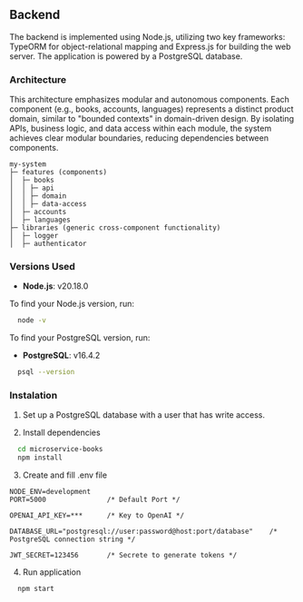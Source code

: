 ## Backend

The backend is implemented using Node.js, utilizing two key frameworks: TypeORM for object-relational mapping and Express.js for building the web server. The application is powered by a PostgreSQL database.

### Architecture

This architecture emphasizes modular and autonomous components. Each component (e.g., books, accounts, languages) represents a distinct product domain, similar to "bounded contexts" in domain-driven design. By isolating APIs, business logic, and data access within each module, the system achieves clear modular boundaries, reducing dependencies between components.

```
my-system
├─ features (components)
│  ├─ books
│  │ ├─ api
│  │ ├─ domain
│  │ ├─ data-access
│  ├─ accounts
│  ├─ languages
├─ libraries (generic cross-component functionality)
│  ├─ logger
│  ├─ authenticator
```

### Versions Used

-   **Node.js**: v20.18.0

To find your Node.js version, run:

```bash
  node -v
```

To find your PostgreSQL version, run:

-   **PostgreSQL**: v16.4.2

```bash
  psql --version
```

### Instalation

1. Set up a PostgreSQL database with a user that has write access.

2. Install dependencies

```bash
  cd microservice-books
  npm install
```

3. Create and fill .env file

```.env
NODE_ENV=development
PORT=5000               /* Default Port */

OPENAI_API_KEY=***      /* Key to OpenAI */

DATABASE_URL="postgresql://user:password@host:port/database"    /* PostgreSQL connection string */

JWT_SECRET=123456       /* Secrete to generate tokens */
```

4. Run application

```bash
  npm start
```

